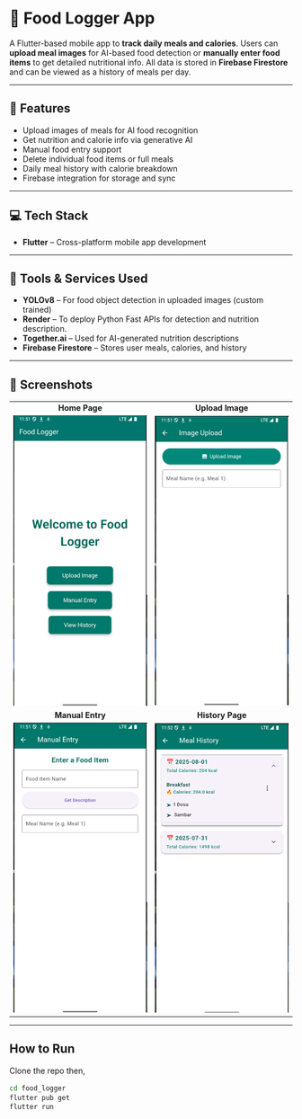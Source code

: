 # 🍱 Food Logger App

A Flutter-based mobile app to **track daily meals and calories**. Users can **upload meal images** for AI-based food detection or **manually enter food items** to get detailed nutritional info. All data is stored in **Firebase Firestore** and can be viewed as a history of meals per day.

---

## 📸 Features

- Upload images of meals for AI food recognition
- Get nutrition and calorie info via generative AI
- Manual food entry support
- Delete individual food items or full meals
- Daily meal history with calorie breakdown
- Firebase integration for storage and sync

---

## 💻 Tech Stack

- **Flutter** – Cross-platform mobile app development

---

## 🔧 Tools & Services Used

- **YOLOv8** – For food object detection in uploaded images (custom trained)
- **Render** – To deploy Python Fast APIs for detection and nutrition description.
- **Together.ai** – Used for AI-generated nutrition descriptions
- **Firebase Firestore** – Stores user meals, calories, and history

---
## 📸 Screenshots

<table>
  <tr>
    <td align="center"><strong>Home Page</strong></td>
    <td align="center"><strong>Upload Image</strong></td>
  </tr>
  <tr>
    <td><img src="screenshots/home.png" width="250"/></td>
    <td><img src="screenshots/image_upload.png" width="250"/></td>
  </tr>
  <tr>
    <td align="center"><strong>Manual Entry</strong></td>
    <td align="center"><strong>History Page</strong></td>
  </tr>
  <tr>
    <td><img src="screenshots/manual_entry.png" width="250"/></td>
    <td><img src="screenshots/history.png" width="250"/></td>
  </tr>
</table>


---
## How to Run

Clone the repo then,
   ```bash
   cd food_logger
   flutter pub get
   flutter run
